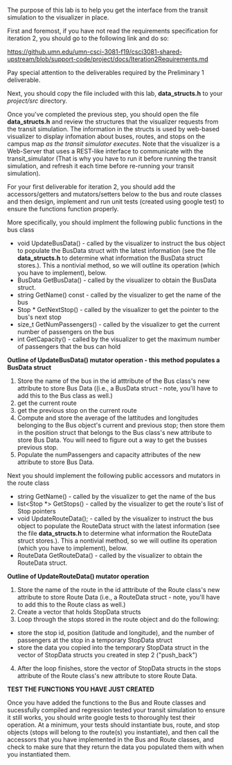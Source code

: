 The purpose of this lab is to help you get the interface from the transit simulation to the visualizer in place. 

First and foremost, if you have not read the requirements specification for iteration 2, you should go to the following link and do so:

https://github.umn.edu/umn-csci-3081-f19/csci3081-shared-upstream/blob/support-code/project/docs/Iteration2Requirements.md

Pay special attention to the deliverables required by the Preliminary 1 deliverable. 

Next, you should copy the file included with this lab, **data_structs.h** to your _project/src_ directory.

Once you've completed the previous step,  you should open the file **data_structs.h** and review the structures that the visualizer requests from the transit simulation. The information in the structs is used by web-based visualizer to display infomation about buses, routes, and stops on the campus map _as the transit simulator executes_.  Note that the visualizer is a Web-Server that uses a REST-like interface to communicate with the transit_simulator (That is why you have to run it before running the transit simulation, and refresh it each time before  re-running your transit simulation). 

For your first deliverable for iteration 2, you should add the accessors/getters and mutators/setters below to the bus and route classes and then design, implement 
and run unit tests (created using google test) to ensure the functions function properly.

More specifically, you should implment the following public functions in the bus class

  * void UpdateBusData()  - called by the visualizer to instruct the bus object to populate the BusData struct with the latest information (see the file **data_structs.h** to determine what information the BusData struct stores.). This a nontivial method, so we will outline its operation (which you have to implement), below.
  * BusData GetBusData() - called by the visualizer to obtain the BusData struct.
  * string GetName() const - called by the visualizer to get the name of the bus 
  * Stop * GetNextStop() - called by the visualizer to get the pointer to the bus's next stop
  * size_t GetNumPassengers() - called by the visualizer to get the current number of passengers on the bus
  * int GetCapacity() - called by the visualizer to get the maximum number of passengers that the bus can hold
  
**Outline of UpdateBusData() mutator operation - this method populates a BusData struct**
  1. Store the name of the bus in the id atttribute of the Bus class's new attribute to store Bus Data ((i.e., a BusData struct - note, you'll have to add this to the Bus class as well.)
  2. get the current route
  3. get the previous stop on the current route
  4. Compute and store the average of the lattitudes and longitudes belonging to the Bus object's current and previous stop; then store them in the position struct that belongs to the Bus class's new attribute to store Bus Data. You will need to figure out a way to get the busses previous stop.
  5. Populate the numPassengers and capacity attributes of the new attribute to store Bus Data.
 
Next you should implement the following public accessors and mutators in the route class

  * string GetName() - called by the visualizer to get the name of the bus
  * list<Stop \*> GetStops() - called by the visualizer to get the route's list of Stop pointers
  * void UpdateRouteData(); -   called by the visualizer to instruct the bus object to populate the RouteData struct with the latest information (see the file **data_structs.h** to determine what information the RouteData struct stores.). This a nontivial method, so we will outline its operation (which you have to implement), below. 
  * RouteData GetRouteData() - called by the visualizer to obtain the RouteData struct.
  
 **Outline of UpdateRouteData() mutator operation**
 
  1. Store the name of the route in the id atttribute of the Route class's new attribute to store Route Data (i.e., a RouteData struct - note, you'll have to add this to the Route class as well.)
  2. Create a vector that holds StopData structs
  3. Loop through the stops stored in the route object and do the following:
  - store the stop id, position (latitude and longitude), and the number of passengers at the stop in a temporary StopData struct
  - store the data you copied into the temporary StopData struct in the vector of StopData structs you created in step 2 ("push_back")
  4. After the loop finishes, store the vector of StopData structs in the stops attribute of the Route class's new attribute to store Route Data.
    
**TEST THE FUNCTIONS YOU HAVE JUST CREATED**

Once you have added the functions to the Bus and Route classes and sucessfully compiled and regression tested your transit simulation to ensure it still works, you should write google tests to thoroughly test their operation. At a minimum, your tests should instantiate bus, route, and stop objects (stops will belong to the route(s) you instantiate), and then call the accessors that you have implemented in the Bus and Route classes, and check to make sure that they return the data you populated them with when you instantiated them. 
